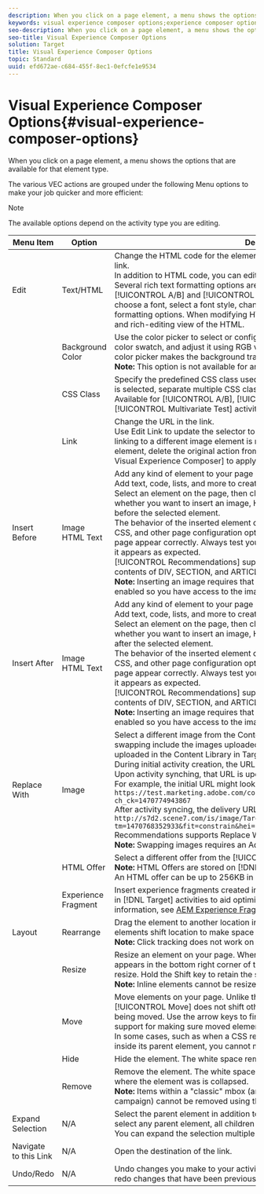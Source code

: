 ```yaml
---
description: When you click on a page element, a menu shows the options that are available for that element type.
keywords: visual experience composer options;experience composer options;experience options;edit text;edit html;edit text/html;edit background color;background color;insert element;edit link;link;visual experience composer link;edit css class;css class;swap offer;offer swap;swap image;image swap;remove item;item remove;hide item;item hide;rearrange;move element;element move;resize element;element resize;element;expand selection;navigate to this link;navigate link;link navigate;navigate;link;undo;redo;undo/redo
seo-description: When you click on a page element, a menu shows the options that are available for that element type.
seo-title: Visual Experience Composer Options
solution: Target
title: Visual Experience Composer Options
topic: Standard
uuid: efd672ae-c684-455f-8ec1-0efcfe1e9534
---
```


# Visual Experience Composer Options{#visual-experience-composer-options}

When you click on a page element, a menu shows the options that are available for that element type.

The various VEC actions are grouped under the following Menu options to make your job quicker and more efficient:

>[!NOTE]
>
>The available options depend on the activity type you are editing.

| Menu Item | Option | Description |
|--- |--- |--- |
|Edit|Text/HTML|Change the HTML code for the element, such as the text for a text area, button, or link.<br/>In addition to HTML code, you can edit and inject custom JavaScript.<br/>Several rich text formatting options are available when editing text and HTML for [!UICONTROL A/B] and [!UICONTROL Experience Targeting] activities. You can choose a font, select a font style, change text alignment, and other standard text formatting options. When modifying HTML, you can toggle between the code view and rich-editing view of the HTML.|
||Background Color|Use the color picker to select or configure a background color. You can select a color swatch, and adjust it using RGB values or color hex codes. The red x in the color picker makes the background transparent.<br/> **Note:** This option is not available for an element where a background image is set.|
||CSS Class|Specify the predefined CSS class used for the element. If more than one element is selected, separate multiple CSS classes with a space.<br/>Available for [!UICONTROL A/B], [!UICONTROL Automated Personalization], and [!UICONTROL Multivariate Test] activities.|
||Link|Change the URL in the link.<br/>Use Edit Link to update the selector to point to the same image element. However, linking to a different image element is not supported. To link to a different image element, delete the original action from the code editor and use the [!UICONTROL Visual Experience Composer] to apply the action on the other image element.|
|Insert Before|Image HTML Text|Add any kind of element to your page in addition to modifying existing content. Add text, code, lists, and more to create entirely different experiences to test.<br/>Select an element on the page, then click [!UICONTROL Insert Before] and choose whether you want to insert an image, HTML, or text. The inserted element appears before the selected element.<br/>The behavior of the inserted element depends on the structure of your page, your CSS, and other page configuration options. Valid HTML is required to make your page appear correctly. Always test your page after inserting an item to make sure it appears as expected.<br/>[!UICONTROL Recommendations] supports [!UICONTROL Insert Before] the contents of DIV, SECTION, and ARTICLE tags.<br/>**Note:** Inserting an image requires that [!DNL Adobe Scene7 Publishing System] is enabled so you have access to the image library.|
|Insert After|Image HTML Text|Add any kind of element to your page in addition to modifying existing content. Add text, code, lists, and more to create entirely different experiences to test.<br/>Select an element on the page, then click [!UICONTROL Insert After] and choose whether you want to insert an image, HTML, or text. The inserted element appears after the selected element.<br/>The behavior of the inserted element depends on the structure of your page, your CSS, and other page configuration options. Valid HTML is required to make your page appear correctly. Always test your page after inserting an item to make sure it appears as expected.<br/>[!UICONTROL Recommendations] supports [!UICONTROL Insert After] the contents of DIV, SECTION, and ARTICLE tags.<br/>**Note:** Inserting an image requires that [!DNL Adobe Scene7 Publishing System] is enabled so you have access to the image library.|
|Replace With|Image|Select a different image from the Content Library. The images available for swapping include the images uploaded to the Experience Cloud assets folder or uploaded in the Content Library in Target.<br/>During initial activity creation, the URL displayed is not the URL used for delivery. Upon activity synching, that URL is updated to a production Scene7 URL.<br/>For example, the initial URL might look like the following example:<br/>`https://test.marketing.adobe.com/content/dam/mac/scholasticinc/Aug_MBM.jpeg?ch_ck=1470774943867`<br/>After activity syncing, the delivery URL might look like the following example:<br/>`http://s7d2.scene7.com/is/image/TargetTest/Aug_MBM?tm=1470768352933&fit=constrain&hei=173&wid=300`<br/>Recommendations supports Replace With in DIV, SECTION, and ARTICLE tags.<br/>**Note:** Swapping images requires an Adobe Scene7 Publishing System Account.|
||HTML Offer|Select a different offer from the [!UICONTROL Content Library].<br/>**Note:** HTML Offers are stored on [!DNL Target] servers.<br/>An HTML offer can be up to 256KB in size.|
||Experience Fragment|Insert experience fragments created in [!DNL Adobe Experience Manager] (AEM) in [!DNL Target] activities to aid optimization or personalization. For more information, see [AEM Experience Fragments](/help/c-experiences/c-manage-content/aem-experience-fragments.md).|
|Layout|Rearrange|Drag the element to another location inside the same parent element or DIV. Other elements shift location to make space for the rearranged element.<br/>**Note:** Click tracking does not work on rearranged items.|
||Resize|Resize an element on your page. When you select [!UICONTROL Resize], a handle appears in the bottom right corner of the element that lets you drag that corner to resize. Hold the Shift key to retain the same aspect ratio.<br/>**Note:** Inline elements cannot be resized.|
||Move|Move elements on your page. Unlike the [!UICONTROL Rearrange] option, [!UICONTROL Move] does not shift other elements to make room for the element being moved. Use the arrow keys to fine tune the move. (Planned enhancement: support for making sure moved elements are not hidden behind other elements.)<br/>In some cases, such as when a CSS restriction requires an element to remain inside its parent element, you cannot move the element outside its parent.|
||Hide|Hide the element. The white space remains, but the content is removed.|
||Remove|Remove the element. The white space behind the image is removed and the space where the element was is collapsed.<br/>**Note:** Items within a "classic" mbox (an mbox created within a Target Classic campaign) cannot be removed using this option.|
|Expand Selection|N/A|Select the parent element in addition to the originally selected element. When you select any parent element, all children of that element are automatically selected. You can expand the selection multiple times.|
|Navigate to this Link|N/A|Open the destination of the link.|
|Undo/Redo|N/A|Undo changes you make to your activities during an editing session. You can also redo changes that have been previously undone.|